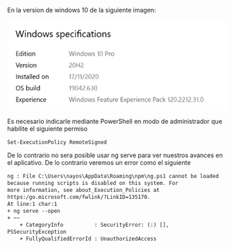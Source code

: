 En la version de windows 10 de la siguiente imagen: 

![plot](./windows_version.png)

Es necesario indicarle mediante PowerShell en modo de administrador que habilite el siguiente permiso
```
Set-ExecutionPolicy RemoteSigned
```
De lo contrario no sera posible usar ng serve para ver nuestros avances en el aplicativo. De lo contrario veremos un error como el siguiente

```
ng : File C:\Users\nayos\AppData\Roaming\npm\ng.ps1 cannot be loaded because running scripts is disabled on this system. For 
more information, see about_Execution_Policies at https:/go.microsoft.com/fwlink/?LinkID=135170.
At line:1 char:1
+ ng serve --open
+ ~~
    + CategoryInfo          : SecurityError: (:) [], PSSecurityException
    + FullyQualifiedErrorId : UnauthorizedAccess
```